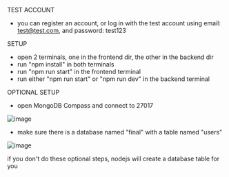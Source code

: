 TEST ACCOUNT
- you can register an account, or log in with the test account using email: test@test.com, and password: test123


SETUP
- open 2 terminals, one in the frontend dir, the other in the backend dir
- run "npm install" in both terminals
- run "npm run start" in the frontend terminal
- run either "npm run start" or "npm run dev" in the backend terminal

OPTIONAL SETUP
- open MongoDB Compass and connect to 27017
  
![image](https://github.com/EricWittrock/ComS319_Final/assets/92955915/efdc6443-d589-406e-990b-be1c7c7c83f0)
- make sure there is a database named "final" with a table named "users"
  
![image](https://github.com/EricWittrock/ComS319_Final/assets/92955915/5d4952dd-8b71-4267-9899-ccc90bdf0aac)

if you don't do these optional steps, nodejs will create a database table for you